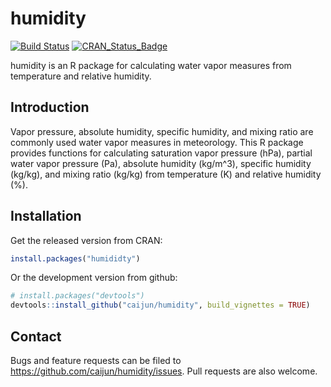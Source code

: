 # humidity

[![Build Status](https://travis-ci.org/caijun/humidity.svg?branch=master)](https://travis-ci.org/caijun/humidity)
[![CRAN_Status_Badge](http://www.r-pkg.org/badges/version/humidity)](http://cran.r-project.org/package=humidity)

humidity is an R package for calculating water vapor measures from temperature and relative humidity.

## Introduction

Vapor pressure, absolute humidity, specific humidity, and mixing ratio are commonly used water vapor measures in meteorology. This R package provides functions for calculating saturation vapor pressure (hPa), partial water vapor pressure (Pa), absolute humidity (kg/m^3), specific humidity (kg/kg), and mixing ratio (kg/kg) from temperature (K) and relative humidity (%).

## Installation

Get the released version from CRAN:

```r
install.packages("humididty")
```

Or the development version from github:

```r
# install.packages("devtools")
devtools::install_github("caijun/humidity", build_vignettes = TRUE)
```

## Contact

Bugs and feature requests can be filed to
<https://github.com/caijun/humidity/issues>. Pull requests are also welcome.
